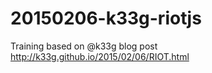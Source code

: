 # 20150206-k33g-riotjs
Training based on @k33g blog post http://k33g.github.io/2015/02/06/RIOT.html
